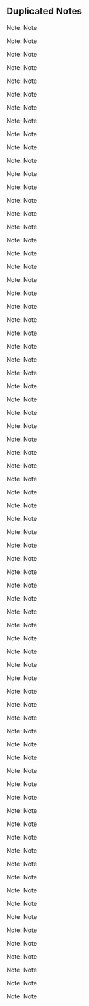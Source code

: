 Duplicated Notes
----------------

Note: Note

Note: Note

Note: Note

Note: Note

Note: Note

Note: Note

Note: Note

Note: Note

Note: Note

Note: Note

Note: Note

Note: Note

Note: Note

Note: Note

Note: Note

Note: Note

Note: Note

Note: Note

Note: Note

Note: Note

Note: Note

Note: Note

Note: Note

Note: Note

Note: Note

Note: Note

Note: Note

Note: Note

Note: Note

Note: Note

Note: Note

Note: Note

Note: Note

Note: Note

Note: Note

Note: Note

Note: Note


Note: Note

Note: Note

Note: Note

Note: Note

Note: Note

Note: Note

Note: Note

Note: Note

Note: Note

Note: Note

Note: Note

Note: Note

Note: Note

Note: Note

Note: Note

Note: Note

Note: Note

Note: Note

Note: Note

Note: Note

Note: Note

Note: Note

Note: Note

Note: Note

Note: Note

Note: Note

Note: Note

Note: Note

Note: Note

Note: Note

Note: Note

Note: Note

Note: Note

Note: Note

Note: Note

Note: Note

Note: Note
